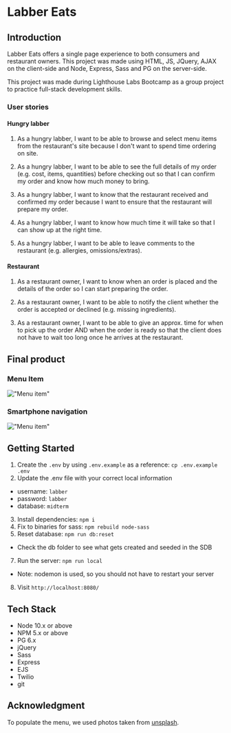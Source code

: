 # Labber Eats

## Introduction
Labber Eats offers a single page experience to both consumers and restaurant owners. This project was made using HTML, JS, JQuery, AJAX on the client-side and Node, Express, Sass and PG on the server-side.

This project was made during Lighthouse Labs Bootcamp as a group project to practice full-stack development skills.

### User stories

#### Hungry labber

1. As a hungry labber, I want to be able to browse and select menu items from the restaurant's site because I don't want to spend time ordering on site.

2. As a hungry labber, I want to be able to see the full details of my order (e.g. cost, items, quantities) before checking out so that I can confirm my order and know how much money to bring.

3. As a hungry labber, I want to know that the restaurant received and confirmed my order because I want to ensure that the restaurant will prepare my order.

4. As a hungry labber, I want to know how much time it will take so that I can show up at the right time.

5. As a hungry labber, I want to be able to leave comments to the restaurant (e.g. allergies, omissions/extras).

#### Restaurant

1. As a restaurant owner, I want to know when an order is placed and the details of the order so I can start preparing the order.

2. As a restaurant owner, I want to be able to notify the client whether the order is accepted or declined (e.g. missing ingredients).

3. As a restaurant owner, I want to be able to give an approx. time for when to pick up the order AND when the order is ready so that the client does not have to wait too long once he arrives at the restaurant.


## Final product

### Menu Item
!["Menu item"]()

### Smartphone navigation
!["Menu item"]()

## Getting Started

1. Create the `.env` by using `.env.example` as a reference: `cp .env.example .env`
2. Update the .env file with your correct local information 
  - username: `labber` 
  - password: `labber` 
  - database: `midterm`
3. Install dependencies: `npm i`
4. Fix to binaries for sass: `npm rebuild node-sass`
5. Reset database: `npm run db:reset`
  - Check the db folder to see what gets created and seeded in the SDB
7. Run the server: `npm run local`
  - Note: nodemon is used, so you should not have to restart your server
8. Visit `http://localhost:8080/`

## Tech Stack

- Node 10.x or above
- NPM 5.x or above
- PG 6.x
- jQuery
- Sass
- Express
- EJS
- Twilio
- git

## Acknowledgment

To populate the menu, we used photos taken from [unsplash](https://unsplash.com/).

